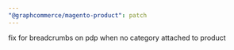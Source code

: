 ```yaml
---
"@graphcommerce/magento-product": patch
---
```


fix for breadcrumbs on pdp when no category attached to product
